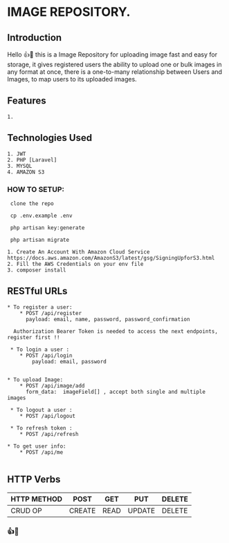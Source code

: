 # IMAGE REPOSITORY.

## Introduction

Hello :+1::sparkling_heart:	 this is a Image Repository for uploading image fast and easy for storage, it gives  registered users the ability to upload one or bulk images in any format at once, there is a one-to-many relationship between Users and Images, to map users to its uploaded images.
## Features
```
1. 
```


## Technologies Used
```
1. JWT
2. PHP [Laravel]
3. MYSQL
4. AMAZON S3

```


### HOW TO SETUP:

```
 clone the repo
```
```
 cp .env.example .env
```
```
 php artisan key:generate
```
```
 php artisan migrate
```
```
1. Create An Account With Amazon Cloud Service  https://docs.aws.amazon.com/AmazonS3/latest/gsg/SigningUpforS3.html
2. Fill the AWS Credentials on your env file
3. composer install
```

## RESTful URLs
```
* To register a user:
    * POST /api/register
      payload: email, name, password, password_confirmation

  Authorization Bearer Token is needed to access the next endpoints,  register first !!

 * To login a user :
    * POST /api/login
        payload: email, password


* To upload Image:
    * POST /api/image/add
      form_data:  imageField[] , accept both single and multiple images
     
 * To logout a user :
    * POST /api/logout

 * To refresh token :
    * POST /api/refresh
  
* To get user info:
    * POST /api/me
    
```

## HTTP Verbs

| HTTP METHOD | POST            | GET       | PUT         | DELETE |
| ----------- | --------------- | --------- | ----------- | ------ |
| CRUD OP     | CREATE          | READ      | UPDATE      | DELETE |

### :+1::sparkling_heart:	
